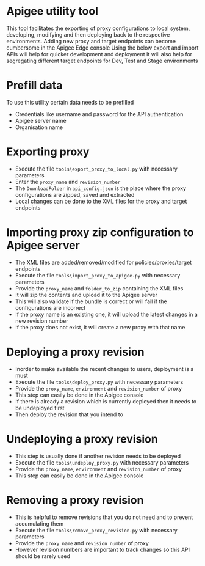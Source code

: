 # Apigee utility tool
This tool facilitates the exporting of proxy configurations to local system, developing, 
modifying and then deploying back to the respective environments.
Adding new proxy and target endpoints can become cumbersome in the Apigee Edge console
Using the below export and import APIs will help for quicker development and deployment 
It will also help for segregating different target endpoints for Dev, Test and Stage environments

# Prefill data
To use this utility certain data needs to be prefilled
- Credentials like username and password for the API authentication
- Apigee server name
- Organisation name

# Exporting proxy
- Execute the file `tools\export_proxy_to_local.py` with necessary parameters
- Enter the `proxy_name` and `revision_number`
- The `DownloadFolder` in `api_config.json` is the place where the proxy configurations are zipped, saved and extracted
- Local changes can be done to the XML files for the proxy and target endpoints

# Importing proxy zip configuration to Apigee server
- The XML files are added/removed/modified for policies/proxies/target endpoints
- Execute the file `tools\import_proxy_to_apigee.py` with necessary parameters
- Provide the `proxy_name` and `folder_to_zip` containing the XML files
- It will zip the contents and upload it to the Apigee server
- This will also validate if the bundle is correct or will fail if the configurations are incorrect
- If the proxy name is an existing one, it will upload the latest changes in a new revision number
- If the proxy does not exist, it will create a new proxy with that name

# Deploying a proxy revision
- Inorder to make available the recent changes to users, deployment is a must
- Execute the file `tools\deploy_proxy.py` with necessary parameters
- Provide the `proxy_name`, `environment` and `revision_number` of proxy
- This step can easily be done in the Apigee console
- If there is already a revision which is currently deployed then it needs to be undeployed first
- Then deploy the revision that you intend to

# Undeploying a proxy revision
- This step is usually done if another revision needs to be deployed
- Execute the file `tools\undeploy_proxy.py` with necessary parameters
- Provide the `proxy_name`, `environment` and `revision_number` of proxy
- This step can easily be done in the Apigee console

# Removing a proxy revision
- This is helpful to remove revisions that you do not need and to prevent accumulating them
- Execute the file `tools\remove_proxy_revision.py` with necessary parameters
- Provide the `proxy_name` and `revision_number` of proxy
- However revision numbers are important to track changes so this API should be rarely used